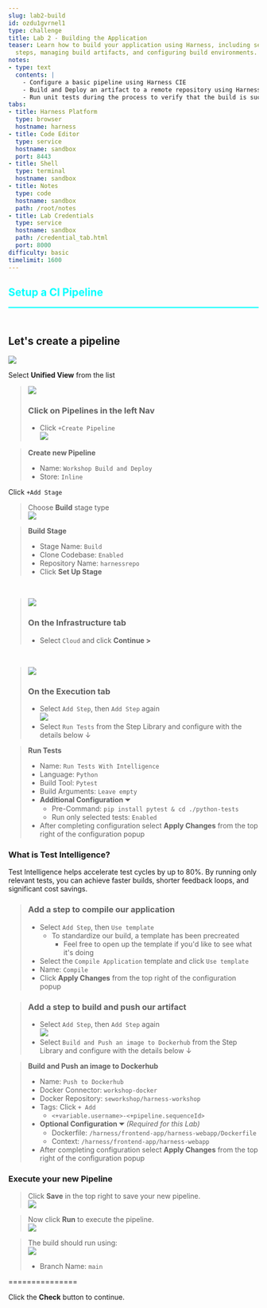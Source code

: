 ```yaml
---
slug: lab2-build
id: ozdu1gvrnel1
type: challenge
title: Lab 2 - Building the Application
teaser: Learn how to build your application using Harness, including setting up build
  steps, managing build artifacts, and configuring build environments.
notes:
- type: text
  contents: |
    - Configure a basic pipeline using Harness CIE
    - Build and Deploy an artifact to a remote repository using Harness CIE
    - Run unit tests during the process to verify that the build is successful using Harness CIE
tabs:
- title: Harness Platform
  type: browser
  hostname: harness
- title: Code Editor
  type: service
  hostname: sandbox
  port: 8443
- title: Shell
  type: terminal
  hostname: sandbox
- title: Notes
  type: code
  hostname: sandbox
  path: /root/notes
- title: Lab Credentials
  type: service
  hostname: sandbox
  path: /credential_tab.html
  port: 8000
difficulty: basic
timelimit: 1600
---
```


<style type="text/css" rel="stylesheet">
hr.cyan { background-color: cyan; color: cyan; height: 2px; margin-bottom: -10px; }
h2.cyan { color: cyan; }
</style><h2 class="cyan">Setup a CI Pipeline</h2>
<hr class="cyan">
<br><br>

## Let's create a pipeline
![](https://raw.githubusercontent.com/harness-community/field-workshops/main/assets/images/module_unified.png)

Select **Unified View** from the list <br>

> ![](https://raw.githubusercontent.com/harness-community/field-workshops/main/assets/images/nav_pipelines.png)
> ### Click on **Pipelines** in the left Nav
> - Click `+Create Pipeline` \
>     ![](https://raw.githubusercontent.com/harness-community/field-workshops/main/assets/images/pipeline_create.png)

> **Create new Pipeline**
> - Name: `Workshop Build and Deploy`
> - Store: `Inline`

Click `+Add Stage` <br>

> Choose **Build** stage type <br>
> ![](https://raw.githubusercontent.com/harness-community/field-workshops/main/assets/images/pipeline_stage_build.png)

> **Build Stage**
> - Stage Name: `Build`
> - Clone Codebase: `Enabled`
> - Repository Name: `harnessrepo`
> - Click **Set Up Stage**

<br>

> ![](https://raw.githubusercontent.com/harness-community/field-workshops/main/assets/images/pipeline_tab_infrastructure.png)
> ### On the  **Infrastructure** tab
> - Select `Cloud` and click **Continue >**

<br>

> ![](https://raw.githubusercontent.com/harness-community/field-workshops/main/assets/images/pipeline_tab_execution.png)
> ### On the  **Execution** tab
> - Select `Add Step`, then `Add Step` again \
>     ![](https://raw.githubusercontent.com/harness-community/field-workshops/main/unscripted-workshop-2024/assets/images/unscripted_pipeline_build_run_tests_step.png)
> - Select `Run Tests` from the Step Library and configure with the details below ↓


> **Run Tests**
> - Name: `Run Tests With Intelligence`
> - Language: `Python`
> - Build Tool: `Pytest`
> - Build Arguments: `Leave empty`
> - **Additional Configuration  ⏷**
>   - Pre-Command: `pip install pytest & cd ./python-tests`
>   - Run only selected tests: `Enabled`
> - After completing configuration select **Apply Changes** from the top right of the configuration popup

### What is Test Intelligence?
Test Intelligence helps accelerate test cycles by up to 80%. By running only relevant tests, you can achieve faster builds, shorter feedback loops, and significant cost savings.

> ### Add a step to compile our application
> - Select `Add Step`,  then `Use template`
>   - To standardize our build, a template has been precreated
>     - Feel free to open up the template if you'd like to see what it's doing
> - Select the `Compile Application` template and click `Use template`
> - Name: `Compile`
> - Click **Apply Changes** from the top right of the configuration popup

> ### Add a step to build and push our artifact
> - Select `Add Step`, then `Add Step` again \
>     ![](https://raw.githubusercontent.com/harness-community/field-workshops/main/unscripted-workshop-2024/assets/images/unscripted_pipeline_build_dockerhub.png)
> - Select `Build and Push an image to Dockerhub` from the Step Library and configure with the details below ↓

> **Build and Push an image to Dockerhub**
> - Name: `Push to Dockerhub`
> - Docker Connector: `workshop-docker`
> - Docker Repository: `seworkshop/harness-workshop`
> - Tags: Click `+ Add`
>   - `<+variable.username>-<+pipeline.sequenceId>`
> - **Optional Configuration  ⏷** *(Required for this Lab)*
>   - Dockerfile: `/harness/frontend-app/harness-webapp/Dockerfile`
>   - Context: `/harness/frontend-app/harness-webapp`
> - After completing configuration select **Apply Changes** from the top right of the configuration popup

### Execute your new Pipeline
> Click **Save** in the top right to save your new pipeline. <br>
> ![](https://raw.githubusercontent.com/harness-community/field-workshops/main/assets/images/pipeline_save.png)

> Now click **Run** to execute the pipeline. <br>
> ![](https://raw.githubusercontent.com/harness-community/field-workshops/main/assets/images/pipeline_run.png)

> The build should run using: <br>
> ![](https://raw.githubusercontent.com/harness-community/field-workshops/main/unscripted-workshop-2024/assets/images/unscripted_lab2_execution.png)
> - Branch Name: `main`

===============

Click the **Check** button to continue.
